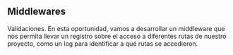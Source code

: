## Middlewares
Validaciones. En esta oportunidad, vamos a desarrollar un middleware que nos permita llevar un registro sobre el acceso a diferentes rutas de nuestro proyecto, como un log para identificar a qué rutas se accedieron.
